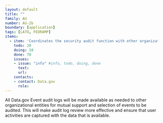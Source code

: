```yaml
---
layout: default
title: ""
family: AU
number: AU-2b
boundary: [application]
tags: [LATO, FEDRAMP]
items:
  - item: 'Coordinates the security audit function with other organizational entities requiring audit-related information to enhance mutual support and to help guide the selection of auditable events'
    todo: 20
    doing: 10
    done: 70   
    issues:
    - issue: "info" #info, todo, doing, done
      text:
      url:
    contacts:
    - contact: Data.gov
      role:
---
```

All Data.gov Event audit logs will be made available as needed to other organizational entities for mutual support and selection of events to be audited. This will make audit log review more effective and ensure that user activities are captured with the data that is available.
